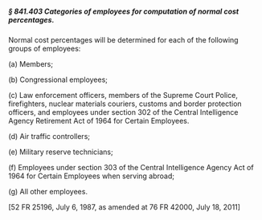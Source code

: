 ##### § 841.403 Categories of employees for computation of normal cost percentages. #####

Normal cost percentages will be determined for each of the following groups of employees:

(a) Members;

(b) Congressional employees;

(c) Law enforcement officers, members of the Supreme Court Police, firefighters, nuclear materials couriers, customs and border protection officers, and employees under section 302 of the Central Intelligence Agency Retirement Act of 1964 for Certain Employees.

(d) Air traffic controllers;

(e) Military reserve technicians;

(f) Employees under section 303 of the Central Intelligence Agency Act of 1964 for Certain Employees when serving abroad;

(g) All other employees.

[52 FR 25196, July 6, 1987, as amended at 76 FR 42000, July 18, 2011]